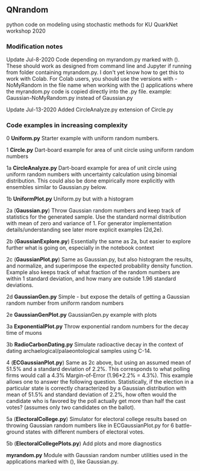 ## QNrandom 

python code on modeling using stochastic methods for KU QuarkNet workshop 2020

### Modification notes

Update Jul-8-2020
Code depending on myrandom.py marked with (). These should work as 
designed from command line and Jupyter if running from folder containing
myrandom.py. I don't yet know how to get this to work with Colab. 
For Colab users, you should use the versions with -NoMyRandom in the 
file name when working with the () applications where the myrandom.py 
code is copied directly into the .py file.
example: Gaussian-NoMyRandom.py instead of Gaussian.py

Update Jul-13-2020
Added CircleAnalyze.py extension of Circle.py

### Code examples in increasing complexity

0  **Uniform.py**
   Starter example with uniform random numbers.

1  **Circle.py**
   Dart-board example for area of unit circle using uniform random numbers

1a **CircleAnalyze.py**
   Dart-board example for area of unit circle using uniform random numbers
   with uncertainty calculation using binomial distribution. 
   This could also be done empirically more explicitly with ensembles 
   similar to Gaussian.py below.

1b **UniformPlot.py**
   Uniform.py but with a histogram

2a (**Gaussian.py**)
   Throw Gaussian random numbers and keep track of statistics for the 
   generated sample. Use the standard normal distribution with mean 
   of zero and variance of 1. For generator implementation 
   details/understanding see later more explicit examples (2d,2e).

2b (**GaussianExplore.py**)
   Essentially the same as 2a, but easier to explore further 
   what is going on, especially in the notebook context

2c (**GaussianPlot.py**)
   Same as Gaussian.py, but also histogram the results, and 
   normalize, and superimpose the expected probability density function.
   Example also keeps track of what fraction of the random numbers 
   are within 1 standard deviation, and how many are outside 1.96 standard 
   deviations.

2d **GaussianGen.py**
   Simple - but expose the details of getting a Gaussian random number 
   from uniform random numbers

2e **GaussianGenPlot.py**
   GaussianGen.py example with plots

3a **ExponentialPlot.py**
   Throw exponential random numbers for the decay time of muons

3b **RadioCarbonDating.py**
   Simulate radioactive decay in the context of dating 
   archaelogical/palaeontological samples using C-14.

4  (**ECGaussianPlot.py**)
   Same as 2c above, but using an assumed mean of 51.5% and 
   a standard deviation of 2.2%. This corresponds to what polling firms 
   would call a 4.3% Margin-of-Error (1.96*2.2% = 4.3%).
   This example allows one to answer the following question. 
   Statistically, if the election in a particular state is correctly 
   characterized by a Gaussian distribution with mean of 51.5% and 
   standard deviation of 2.2%, how often would the candidate who is 
   favored by the poll actually get more than half the cast votes?
   (assumes only two candidates on the ballot).

5a (**ElectoralCollege.py**)
   Simulator for electoral college results based on throwing Gaussian 
   random numbers like in ECGaussianPlot.py for 6 battle-ground states 
   with different numbers of electoral votes.

5b (**ElectoralCollegePlots.py**)
   Add plots and more diagnostics

   **myrandom.py**
   Module with Gaussian random number utilities used in the applications 
   marked with (), like Gaussian.py.
